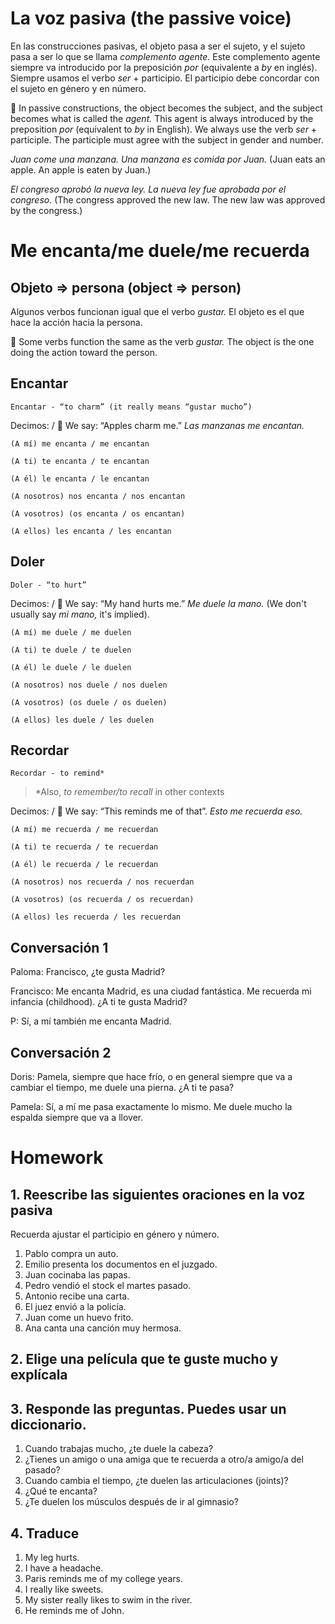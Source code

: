 # La voz pasiva (the passive voice)

En las construcciones pasivas, el objeto pasa a ser el sujeto, y el sujeto pasa a ser lo que se llama 
*complemento agente.* Este complemento agente siempre va introducido por la preposición *por* (equivalente a 
*by* en inglés). Siempre usamos el verbo *ser* + participio. El participio debe concordar con el sujeto en 
género y en número.

💂 In passive constructions, the object becomes the subject, and the subject becomes what is called the *agent.*
This agent is always introduced by the preposition *por* (equivalent to
*by* in English). We always use the verb *ser* + participle. The participle must agree with the subject in
gender and number.

*Juan come una manzana. Una manzana es comida por Juan.*
(Juan eats an apple. An apple is eaten by Juan.)

*El congreso aprobó la nueva ley. La nueva ley fue aprobada por el congreso.*
(The congress approved the new law. The new law was approved by the congress.)

# Me encanta/me duele/me recuerda

## Objeto => persona (object => person)

Algunos verbos funcionan igual que el verbo *gustar.* El objeto es el que hace la acción hacia la persona.

💂 Some verbs function the same as the verb *gustar.* The object is the one doing the action toward the person.

## Encantar

    Encantar - “to charm” (it really means “gustar mucho”)

Decimos: / 💂 We say: “Apples charm me.” *Las manzanas me encantan.*

    (A mí) me encanta / me encantan
    
    (A ti) te encanta / te encantan
    
    (A él) le encanta / le encantan
    
    (A nosotros) nos encanta / nos encantan 
    
    (A vosotros) (os encanta / os encantan) 
    
    (A ellos) les encanta / les encantan

## Doler

    Doler - “to hurt”

Decimos: / 💂 We say: “My hand hurts me.” *Me duele la mano.* (We don't usually say *mi mano,* it's implied).

    (A mí) me duele / me duelen
    
    (A ti) te duele / te duelen
    
    (A él) le duele / le duelen
    
    (A nosotros) nos duele / nos duelen 
    
    (A vosotros) (os duele / os duelen) 
    
    (A ellos) les duele / les duelen

## Recordar

    Recordar - to remind*

> *Also, *to remember/to recall* in other contexts

Decimos: / 💂 We say: “This reminds me of that”. *Esto me recuerda eso.*

    (A mí) me recuerda / me recuerdan
    
    (A ti) te recuerda / te recuerdan
    
    (A él) le recuerda / le recuerdan
    
    (A nosotros) nos recuerda / nos recuerdan 
    
    (A vosotros) (os recuerda / os recuerdan) 
    
    (A ellos) les recuerda / les recuerdan 

## Conversación 1

Paloma: Francisco, ¿te gusta Madrid?

Francisco: Me encanta Madrid, es una ciudad fantástica. Me recuerda mi infancia (childhood). ¿A ti te gusta Madrid?

P: Sí, a mí también me encanta Madrid.

## Conversación 2

Doris: Pamela, siempre que hace frío, o en general siempre que va a cambiar el tiempo, 
me duele una pierna. ¿A ti te pasa?

Pamela: Sí, a mí me pasa exactamente lo mismo. Me duele mucho la espalda siempre que va a llover.

# Homework

## 1. Reescribe las siguientes oraciones en la voz pasiva

Recuerda ajustar el participio en género y número.

1. Pablo compra un auto.
2. Emilio presenta los documentos en el juzgado.
3. Juan cocinaba las papas.
4. Pedro vendió el stock el martes pasado.
5. Antonio recibe una carta.
6. El juez envió a la policía.
7. Juan come un huevo frito.
8. Ana canta una canción muy hermosa.

## 2. Elige una película que te guste mucho y explícala

## 3. Responde las preguntas. Puedes usar un diccionario.

1. Cuando trabajas mucho, ¿te duele la cabeza?
2. ¿Tienes un amigo o una amiga que te recuerda a otro/a amigo/a del pasado?
3. Cuando cambia el tiempo, ¿te duelen las articulaciones (joints)?
4. ¿Qué te encanta?
5. ¿Te duelen los músculos después de ir al gimnasio?

## 4. Traduce

1. My leg hurts.
2. I have a headache.
3. Paris reminds me of my college years.
4. I really like sweets.
5. My sister really likes to swim in the river.
6. He reminds me of John.